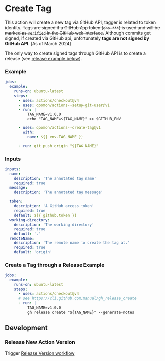 # Create Tag

This action will create a new tag via GitHub API, tagger is related to token identity.
~~Tags are signed if a GitHub App token (`ghs_***`) is used and will be marked as `verified` in the GitHub web interface.~~
Although commits get signed, if created via GitHub api, unfortunately **tags are not signed by GitHub API**. [As of March 2024]

The only way to create signed tags through GitHub API is to create a release (see [release example below](#create-a-tag-through-a-release-example)).


### Example

```yaml
jobs:
  example:
    runs-on: ubuntu-latest
    steps:
      - uses: actions/checkout@v4
      - uses: qoomon/actions--setup-git-user@v1
      - run: |
          TAG_NAME=v1.0.0
          echo "TAG_NAME=${TAG_NAME}" >> $GITHUB_ENV

      - uses: qoomon/actions--create-tag@v1
        with:
          name: ${{ env.TAG_NAME }}

      - run: git push origin "${TAG_NAME}"
```

### Inputs

```yaml
inputs:
  name:
    description: 'The annotated tag name'
    required: true
  message:
    description: 'The annotated tag message'

  token:
    description: 'A GitHub access token'
    required: true
    default: ${{ github.token }}
  working-directory:
    description: 'The working directory'
    required: true
    default: '.'
  remoteName:
    description: 'The remote name to create the tag at.'
    required: true
    default: 'origin'
```

### Create a Tag through a Release Example

```yaml
jobs:
  example:
    runs-on: ubuntu-latest
    steps:
      - uses: actions/checkout@v4
      # see https://cli.github.com/manual/gh_release_create
      - run: |
          TAG_NAME=v1.0.0
          gh release create "${TAG_NAME}" --generate-notes
```

## Development

### Release New Action Version

Trigger [Release Version workflow](/actions/workflows/action-release.yaml)
